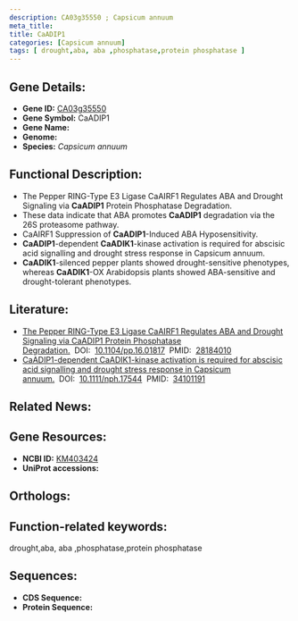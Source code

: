 ```yaml
---
description: CA03g35550 ; Capsicum annuum
meta_title:
title: CaADIP1
categories: [Capsicum annuum]
tags: [ drought,aba, aba ,phosphatase,protein phosphatase ]
---
```


## Gene Details:
- **Gene ID:**	[CA03g35550]()
- **Gene Symbol:** CaADIP1
- **Gene Name:** 
- **Genome:** []()
- **Species:** *Capsicum annuum*

## Functional Description:
   - The Pepper RING-Type E3 Ligase CaAIRF1 Regulates ABA and Drought Signaling via **CaADIP1** Protein Phosphatase Degradation.
   - These data indicate that ABA promotes **CaADIP1** degradation via the 26S proteasome pathway.
   - CaAIRF1 Suppression of **CaADIP1**-Induced ABA Hyposensitivity.
   - **CaADIP1**-dependent **CaADIK1**-kinase activation is required for abscisic acid signalling and drought stress response in Capsicum annuum.
   - **CaADIK1**-silenced pepper plants showed drought-sensitive phenotypes, whereas **CaADIK1**-OX Arabidopsis plants showed ABA-sensitive and drought-tolerant phenotypes.
## Literature:
   - [The Pepper RING-Type E3 Ligase CaAIRF1 Regulates ABA and Drought Signaling via CaADIP1 Protein Phosphatase Degradation.](https://academic.oup.com/plphys/article/173/4/2323/6116198?login=true)&nbsp;&nbsp;DOI:&nbsp;&nbsp;[10.1104/pp.16.01817](https://academic.oup.com/plphys/article/173/4/2323/6116198?login=true)&nbsp;&nbsp;PMID:&nbsp;&nbsp;[28184010](https://pubmed.ncbi.nlm.nih.gov/28184010/)
   - [CaADIP1-dependent CaADIK1-kinase activation is required for abscisic acid signalling and drought stress response in Capsicum annuum.](https://doi.org/10.1111/nph.17544)&nbsp;&nbsp;DOI:&nbsp;&nbsp;[10.1111/nph.17544](https://doi.org/10.1111/nph.17544)&nbsp;&nbsp;PMID:&nbsp;&nbsp;[34101191](https://pubmed.ncbi.nlm.nih.gov/34101191/)



## Related News:

## Gene Resources:
- **NCBI ID:** [KM403424](https://www.ncbi.nlm.nih.gov/gene/?term=KM403424)
- **UniProt accessions:** [](https://www.uniprot.org/uniprotkb//entry)

## Orthologs:


## Function-related keywords:
drought,aba, aba ,phosphatase,protein phosphatase

## Sequences:
- **CDS Sequence:**
- **Protein Sequence:**
